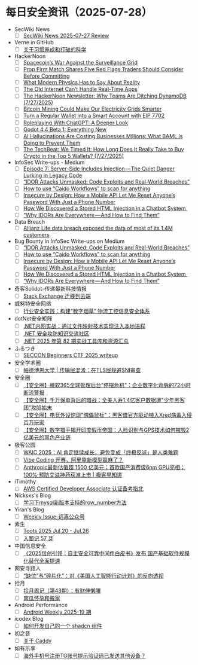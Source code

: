 # 每日安全资讯（2025-07-28）

- SecWiki News
  - [ ] [SecWiki News 2025-07-27 Review](http://www.sec-wiki.com/?2025-07-27)
- Verne in GitHub
  - [ ] [关于习惯养成和打破的科学](https://blog.einverne.info/post/2025/07/the-science-of-making-and-breaking-habits.html)
- HackerNoon
  - [ ] [Spacecoin’s War Against the Surveillance Grid](https://hackernoon.com/spacecoins-war-against-the-surveillance-grid?source=rss)
  - [ ] [Prop Firm Match Shares Five Red Flags Traders Should Consider Before Committing](https://hackernoon.com/prop-firm-match-shares-five-red-flags-traders-should-consider-before-committing?source=rss)
  - [ ] [What Modern Physics Has to Say About Reality](https://hackernoon.com/what-modern-physics-has-to-say-about-reality?source=rss)
  - [ ] [The Old Internet Can’t Handle Real-Time Apps](https://hackernoon.com/the-old-internet-cant-handle-real-time-apps?source=rss)
  - [ ] [The HackerNoon Newsletter: Why Teams Are Ditching DynamoDB (7/27/2025)](https://hackernoon.com/7-27-2025-newsletter?source=rss)
  - [ ] [Bitcoin Mining Could Make Our Electricity Grids Smarter](https://hackernoon.com/bitcoin-mining-could-make-our-electricity-grids-smarter?source=rss)
  - [ ] [Turn a Regular Wallet into a Smart Account with EIP 7702](https://hackernoon.com/turn-a-regular-wallet-into-a-smart-account-with-eip-7702?source=rss)
  - [ ] [Roleplaying With ChatGPT: A Deeper Look](https://hackernoon.com/roleplaying-with-chatgpt-a-deeper-look?source=rss)
  - [ ] [Godot 4.4 Beta 1: Everything New](https://hackernoon.com/godot-44-beta-1-everything-new?source=rss)
  - [ ] [AI Hallucinations Are Costing Businesses Millions: What BAML Is Doing to Prevent Them](https://hackernoon.com/ai-hallucinations-are-costing-businesses-millions-what-baml-is-doing-to-prevent-them?source=rss)
  - [ ] [The TechBeat: We Timed It: How Long Does It Really Take to Buy Crypto in the Top 5 Wallets? (7/27/2025)](https://hackernoon.com/7-27-2025-techbeat?source=rss)
- InfoSec Write-ups - Medium
  - [ ] [Episode 7: Server-Side Includes Injection — The Quiet Danger Lurking in Legacy Code](https://infosecwriteups.com/episode-7-server-side-includes-injection-the-quiet-danger-lurking-in-legacy-code-51002a88fb88?source=rss----7b722bfd1b8d---4)
  - [ ] [“IDOR Attacks Unmasked: Code Exploits and Real-World Breaches”](https://infosecwriteups.com/idor-attacks-unmasked-code-exploits-and-real-world-breaches-b05cddfb45c7?source=rss----7b722bfd1b8d---4)
  - [ ] [How to use “Caido Workflows” to scan for anything](https://infosecwriteups.com/how-to-use-caido-workflows-to-scan-for-anything-07eed72ba06a?source=rss----7b722bfd1b8d---4)
  - [ ] [Insecure by Design: How a Mobile API Let Me Reset Anyone’s Password With Just a Phone Number](https://infosecwriteups.com/insecure-by-design-how-a-mobile-api-let-me-reset-anyones-password-with-just-a-phone-number-ba588ec384e5?source=rss----7b722bfd1b8d---4)
  - [ ] [How We Discovered a Stored HTML Injection in a Chatbot System ️](https://infosecwriteups.com/how-we-discovered-a-stored-html-injection-in-a-chatbot-system-%EF%B8%8F-6cbefe8b0718?source=rss----7b722bfd1b8d---4)
  - [ ] [“Why IDORs Are Everywhere — And How to Find Them”](https://infosecwriteups.com/why-idors-are-everywhere-and-how-to-find-them-3ba45128e0f3?source=rss----7b722bfd1b8d---4)
- Data Breach
  - [ ] [Allianz Life data breach exposed the data of most of its 1.4M customers](https://securityaffairs.com/180445/data-breach/allianz-life-data-breach-exposed-the-data-of-most-of-its-1-4m-customers.html)
- Bug Bounty in InfoSec Write-ups on Medium
  - [ ] [“IDOR Attacks Unmasked: Code Exploits and Real-World Breaches”](https://infosecwriteups.com/idor-attacks-unmasked-code-exploits-and-real-world-breaches-b05cddfb45c7?source=rss----7b722bfd1b8d--bug_bounty)
  - [ ] [How to use “Caido Workflows” to scan for anything](https://infosecwriteups.com/how-to-use-caido-workflows-to-scan-for-anything-07eed72ba06a?source=rss----7b722bfd1b8d--bug_bounty)
  - [ ] [Insecure by Design: How a Mobile API Let Me Reset Anyone’s Password With Just a Phone Number](https://infosecwriteups.com/insecure-by-design-how-a-mobile-api-let-me-reset-anyones-password-with-just-a-phone-number-ba588ec384e5?source=rss----7b722bfd1b8d--bug_bounty)
  - [ ] [How We Discovered a Stored HTML Injection in a Chatbot System ️](https://infosecwriteups.com/how-we-discovered-a-stored-html-injection-in-a-chatbot-system-%EF%B8%8F-6cbefe8b0718?source=rss----7b722bfd1b8d--bug_bounty)
  - [ ] [“Why IDORs Are Everywhere — And How to Find Them”](https://infosecwriteups.com/why-idors-are-everywhere-and-how-to-find-them-3ba45128e0f3?source=rss----7b722bfd1b8d--bug_bounty)
- 奇客Solidot–传递最新科技情报
  - [ ] [Stack Exchange 迁移到云端](https://www.solidot.org/story?sid=81901)
- 威努特安全网络
  - [ ] [行业安全实践：构建“数字烟草” 物流工控信息安全体系](https://mp.weixin.qq.com/s?__biz=MzAwNTgyODU3NQ==&mid=2651134514&idx=1&sn=5cb56dc9604ae0049f28b7cfca066950)
- dotNet安全矩阵
  - [ ] [.NET内网实战：通过文件映射技术实现注入本地进程](https://mp.weixin.qq.com/s?__biz=MzUyOTc3NTQ5MA==&mid=2247500176&idx=1&sn=b51462b34eab39528d3d5e4df63d891a)
  - [ ] [.NET 安全攻防知识交流社区](https://mp.weixin.qq.com/s?__biz=MzUyOTc3NTQ5MA==&mid=2247500176&idx=2&sn=30919cf654b392d454502c5cdcfd7f00)
  - [ ] [.NET 2025 年第 82 期实战工具库和资源汇总](https://mp.weixin.qq.com/s?__biz=MzUyOTc3NTQ5MA==&mid=2247500176&idx=3&sn=80c540d3af3e015f277f4321e2d396d9)
- ふるつき
  - [ ] [SECCON Beginners CTF 2025 writeup](https://furutsuki.hatenablog.com/entry/2025/07/27/223211)
- 安全学术圈
  - [ ] [帕德博恩大学 | 传输层混淆：在TLS层规避SNI审查](https://mp.weixin.qq.com/s?__biz=MzU5MTM5MTQ2MA==&mid=2247493094&idx=1&sn=6d97064f452294cef8b437f973d22984)
- 安全圈
  - [ ] [【安全圈】微软365全球管理后台"停摆危机"：企业数字化命脉的72小时断流警报](https://mp.weixin.qq.com/s?__biz=MzIzMzE4NDU1OQ==&mid=2652070862&idx=1&sn=e70a9919b47c2cf671b71d2fae9a827f)
  - [ ] [【安全圈】千万保单背后的暗战：全美人寿1.4亿客户数据遭"少年黑客团"攻陷始末](https://mp.weixin.qq.com/s?__biz=MzIzMzE4NDU1OQ==&mid=2652070862&idx=2&sn=94d1f96eb4623018d646a39c7a6dd5cb)
  - [ ] [【安全圈】电竞外设惊现"傀儡鼠标"：黑客借官方驱动植入Xred病毒入侵百万玩家](https://mp.weixin.qq.com/s?__biz=MzIzMzE4NDU1OQ==&mid=2652070862&idx=3&sn=91e55ef44df16de2b5b16447eeffd480)
  - [ ] [【安全圈】数字猎手揭开印度假币帝国：人脸识别与GPS技术如何摧毁2亿美元的黑色产业链](https://mp.weixin.qq.com/s?__biz=MzIzMzE4NDU1OQ==&mid=2652070862&idx=4&sn=5758c81d449089907988a1fd9411ce90)
- 极客公园
  - [ ] [WAIC 2025：AI 肯定继续成长，避免变成「终极反派」是人类难题](https://mp.weixin.qq.com/s?__biz=MTMwNDMwODQ0MQ==&mid=2653083536&idx=1&sn=ad17bdbbd7fd2dc64d9b0052bc143ad0)
  - [ ] [Vibe Coding 开赛，阿里靠新模型赢麻了？](https://mp.weixin.qq.com/s?__biz=MTMwNDMwODQ0MQ==&mid=2653083529&idx=1&sn=80a7640db4ac9d6aebde1580e333fcd9)
  - [ ] [Anthropic最新估值超 1500 亿美元；首款国产消费级6nm GPU亮相；100% 预防艾滋神药获准上市 | 极客早知道](https://mp.weixin.qq.com/s?__biz=MTMwNDMwODQ0MQ==&mid=2653083527&idx=1&sn=fe08fd2f0b6add8b0cf4405ea6c108ff)
- iTimothy
  - [ ] [AWS Certified Developer Associate 认证备考指北](https://xiaozhou.net/how-i-get-the-cert-of-aws-certified-developer-associate-2025-07-27.html)
- Nicksxs's Blog
  - [ ] [学习下mysql新版本支持的row_number方法](https://nicksxs.me/2025/07/27/%E5%AD%A6%E4%B9%A0%E4%B8%8Bmysql%E6%96%B0%E7%89%88%E6%9C%AC%E6%94%AF%E6%8C%81%E7%9A%84row-number%E6%96%B9%E6%B3%95/)
- Yiran's Blog
  - [ ] [Weekly Issue-远离公众号](https://zdyxry.github.io/2025/07/27/Weekly-Issue-%E8%BF%9C%E7%A6%BB%E5%85%AC%E4%BC%97%E5%8F%B7/)
- 素生
  - [ ] [Toots 2025 Jul.20 - Jul.26](http://z.arlmy.me/posts/MastodonArchives/2025/MastodonTootsArchives_20250726/)
  - [ ] [入蜀记 57 芽](http://z.arlmy.me/posts/BBBPandINSW/INSW/INSW_57/)
- 中国信息安全
  - [ ] [《2025信创引领：自主安全可靠中间件白皮书》发布 国产基础软件规模化替代全面提速](https://mp.weixin.qq.com/s?__biz=MzA5MzE5MDAzOA==&mid=2664246207&idx=1&sn=5e81841cb3393076cca4c46411d3683e)
- 网安寻路人
  - [ ] [“缺位”与“碎片化”：对《美国人工智能行动计划》的反向透视](https://mp.weixin.qq.com/s?__biz=MzIxODM0NDU4MQ==&mid=2247507401&idx=1&sn=ceb60ad023dff7e68a6f880e0844188e)
- 拾月
  - [ ] [拾月周记（第43期）：有财伸懒腰](https://www.skyue.com/25072807.html)
  - [ ] [南瓜怀孕和搬家](https://www.skyue.com/25072721.html)
- Android Performance
  - [ ] [Android Weekly 2025-19 期](https://androidperformance.com/2025/07/28/Android-Weekly-2025-19/)
- icodex Blog
  - [ ] [如何开发自己的一个 shadcn 组件](https://icodex.me/shadcn-component)
- 初之音
  - [ ] [关于 Caddy](https://www.himiku.com/archives/something-about-caddy.html)
- 如有乐享
  - [ ] [海外手机号注册TG账号提示验证码已发送其他设备？](https://51.ruyo.net/18933.html)
